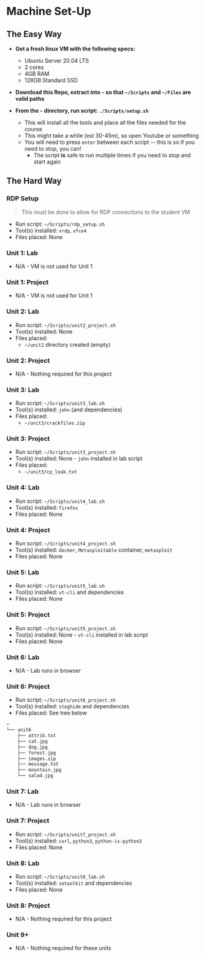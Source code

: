 # Machine Set-Up

## The Easy Way

- **Get a fresh linux VM with the following specs:**
  - Ubuntu Server 20.04 LTS
  - 2 cores
  - 4GB RAM
  - 128GB Standard SSD

- **Download this Repo, extract into `~` so that `~/Scripts` and `~/Files` are valid paths**
- **From the `~` directory, run script: `./Scripts/setup.sh`**
  - This will install all the tools and place all the files needed for the course
  - This might take a while (est 30-45m), so open Youtube or something
  - You will need to press `enter` between each script -- this is so if you need to stop, you can!
    - The script **is** safe to run multiple times if you need to stop and start again

## The Hard Way

### RDP Setup

> This must be done to allow for RDP connections to the student VM

- Run script: `~/Scripts/rdp_setup.sh`
- Tool(s) installed: `xrdp`, `xfce4`
- Files placed: None

### Unit 1: Lab

- N/A - VM is not used for Unit 1

### Unit 1: Project

- N/A - VM is not used for Unit 1

### Unit 2: Lab

- Run script: `~/Scripts/unit2_project.sh`
- Tool(s) installed: None
- Files placed: 
  - `~/unit2` directory created (empty)

### Unit 2: Project

- N/A - Nothing required for this project

### Unit 3: Lab

- Run script: `~/Scripts/unit3_lab.sh`
- Tool(s) installed: `john` (and dependencies)
- Files placed: 
  - `~/unit3/crackfiles.zip`

### Unit 3: Project

- Run script: `~/Scripts/unit3_project.sh`
- Tool(s) installed: None - `john` installed in lab script
- Files placed:
  - `~/unit3/cp_leak.txt`

### Unit 4: Lab

- Run script: `~/Scripts/unit4_lab.sh`
- Tool(s) installed: `firefox`
- Files placed: None
  
### Unit 4: Project

- Run script: `~/Scripts/unit4_project.sh`
- Tool(s) installed: `docker`, `Metasploitable` container, `metasploit`
- Files placed: None

### Unit 5: Lab

- Run script: `~/Scripts/unit5_lab.sh`
- Tool(s) installed: `vt-cli` and dependencies
- Files placed: None

### Unit 5: Project

- Run script: `~/Scripts/unit5_project.sh`
- Tool(s) installed: None - `vt-cli` installed in lab script
- Files placed: None

### Unit 6: Lab

- N/A - Lab runs in browser

### Unit 6: Project

- Run script: `~/Scripts/unit6_project.sh`
- Tool(s) installed: `steghide` and dependencies
- Files placed: See tree below

```sh
~
└── unit6
    ├── attrib.txt
    ├── cat.jpg
    ├── dog.jpg
    ├── forest.jpg
    ├── images.zip
    ├── message.txt
    ├── mountain.jpg
    └── salad.jpg
```

### Unit 7: Lab

- N/A - Lab runs in browser

### Unit 7: Project

- Run script: `~/Scripts/unit7_project.sh`
- Tool(s) installed: `curl`, `python3`, `python-is-python3`
- Files placed: None

### Unit 8: Lab

- Run script: `~/Scripts/unit8_lab.sh`
- Tool(s) installed: `setoolkit` and dependencies
- Files placed: None

### Unit 8: Project

- N/A - Nothing required for this project

### Unit 9+

- N/A - Nothing required for these units
